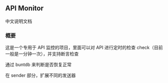 ## API Monitor

中文说明文档

### 概要

这是一个专用于 API 监控的项目，里面可以对 API 进行定时的检查 check（目前一般是一分钟一次），并支持断言检查

通过 buntdb 来判断是否恢复正常

在 sender 部分，扩展不同的发送器